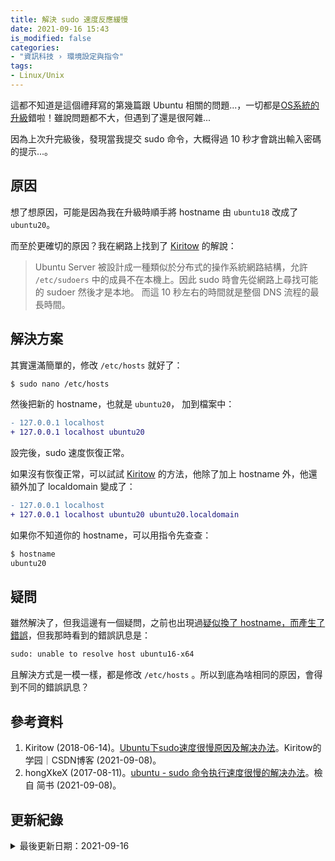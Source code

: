 ```yaml
---
title: 解決 sudo 速度反應緩慢
date: 2021-09-16 15:43
is_modified: false
categories:
- "資訊科技 › 環境設定與指令"
tags:
- Linux/Unix 
--- 
```


這都不知道是這個禮拜寫的第幾篇跟 Ubuntu 相關的問題...，一切都是[OS系統的升級](/Upgrade-Ubuntu)錯啦！雖說問題都不大，但遇到了還是很阿雜...
  
因為上次升完級後，發現當我提交 sudo 命令，大概得過 10 秒才會跳出輸入密碼的提示...。

<!--more-->


## 原因
想了想原因，可能是因為我在升級時順手將 hostname 由 `ubuntu18` 改成了 `ubuntu20`。

而至於更確切的原因？我在網路上找到了 [Kiritow](https://blog.csdn.net/Kiritow/article/details/80687036) 的解說：
> Ubuntu Server 被設計成一種類似於分布式的操作系統網路結構，允許 `/etc/sudoers` 中的成員不在本機上。因此 sudo 時會先從網路上尋找可能的 sudoer 然後才是本地。 而這 10 秒左右的時間就是整個 DNS 流程的最長時間。



## 解決方案
其實還滿簡單的，修改 `/etc/hosts` 就好了：

```bash
$ sudo nano /etc/hosts
```


然後把新的 hostname，也就是 `ubuntu20`， 加到檔案中：

```diff
- 127.0.0.1 localhost
+ 127.0.0.1 localhost ubuntu20
```

設完後，sudo 速度恢復正常。

<p class="paragraph-spacing"></p>

如果沒有恢復正常，可以試試 [Kiritow](https://blog.csdn.net/Kiritow/article/details/80687036) 的方法，他除了加上 hostname 外，他還額外加了 localdomain 變成了：
```diff
- 127.0.0.1 localhost
+ 127.0.0.1 localhost ubuntu20 ubuntu20.localdomain
```

<p class="paragraph-spacing"></p>

如果你不知道你的 hostname，可以用指令先查查：
```bash
$ hostname
ubuntu20
```



## 疑問
雖然解決了，但我這邊有一個疑問，之前也出現過[疑似換了 hostname，而產生了錯誤](/@CynthiaChuang/Fix-Sudo-Unable-to-Resolve-Hostname/)，但我那時看到的錯誤訊息是：
```bash
sudo: unable to resolve host ubuntu16-x64
```

且解決方式是一模一樣，都是修改 `/etc/hosts` 。所以到底為啥相同的原因，會得到不同的錯誤訊息？
 


## 參考資料  
1. Kiritow (2018-06-14)。[Ubuntu下sudo速度很慢原因及解决办法](https://blog.csdn.net/Kiritow/article/details/80687036)。Kiritow的学园｜CSDN博客 (2021-09-08)。
2. hongXkeX (2017-08-11)。[ubuntu - sudo 命令执行速度很慢的解决办法](https://www.jianshu.com/p/3344ee1b9ba0)。檢自 简书 (2021-09-08)。



## 更新紀錄
<details class="update_stamp">
  <summary>最後更新日期：2021-09-16</summary>
  <ul>
    <li>2021-09-16 發布</li>
    <li>2021-09-08 完稿</li>
    <li>2021-09-08 起稿</li>
  </ul>
</details>
